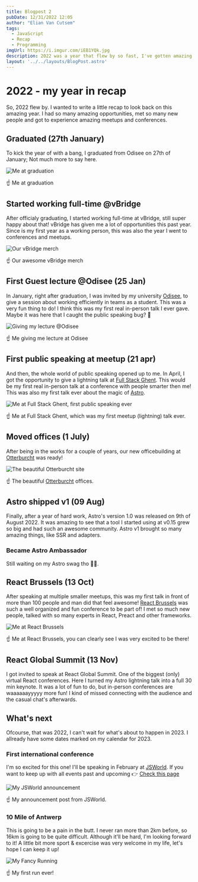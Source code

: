 ```yaml
---
title: Blogpost 2
pubDate: 12/31/2022 12:05
author: "Elian Van Cutsem"
tags:
  - JavaScript
  - Recap
  - Programming
imgUrl: https://i.imgur.com/iEB1YQk.jpg
description: 2022 was a year that flew by so fast, I've gotten amazing opportunities and a lot of lessons learned. In this post, I put them all in a list.
layout: '../../layouts/BlogPost.astro'
---
```


# 2022 - my year in recap

So, 2022 flew by. I wanted to write a little recap to look back on this amazing year. I had so many amazing opportunities, met so many new people and got to experience amazing meetups and conferences.

## Graduated (27th January)

To kick the year of with a bang, I graduated from Odisee on 27th of January; Not much more to say here.

![Me at graduation](<https://i.imgur.com/iEB1YQk.jpg>)

☝️ Me at graduation

## Started working full-time @vBridge

After officialy graduating, I started working full-time at vBridge, still super happy about that! vBridge has given me a lot of opportunities this past year. Since is my first year as a working person, this was also the year I went to conferences and meetups.

![Our vBridge merch](<https://i.imgur.com/i2RWI1F.jpg>)

☝️ Our awesome vBridge merch

## First Guest lecture @Odisee (25 Jan)

In January, right after graduation, I was invited by my university [Odisee](<https://www.odisee.be/en>), to give a session about working efficiently in teams as a student. This was a very fun thing to do! I think this was my first real in-person talk I ever gave. Maybe it was here that I caught the public speaking bug? 🐛

![Giving my lecture @Odisee](<https://i.imgur.com/yqHfWOA.jpg>)

☝️ Me giving me lecture at Odisee

## First public speaking at meetup (21 apr)

And then, the whole world of public speaking opened up to me. In April, I got the opportunity to give a lightning talk at [Full Stack Ghent](<https://fullstackbelgium.be/>). This would be my first real in-person talk at a conference with people smarter then me! This was also my first talk ever about the magic of [Astro](<https://www.astro.build>).

![Me at Full Stack Ghent, first public speaking ever](<https://i.imgur.com/5QP6RUe.jpg>)

☝️ Me at Full Stack Ghent, which was my first meetup (lightning) talk ever.

## Moved offices (1 July)

After being in the works for a couple of years, our new officebuilding at [Otterburcht](<https://www.otterburcht.eu>) was ready!

![The beautiful Otterburcht site](<https://i.imgur.com/OUxvOgj.jpg>)

☝️ The beautiful [Otterburcht](<https://www.otterburcht.eu>) offices.

## Astro shipped v1 (09 Aug)

Finally, after a year of hard work, Astro's version 1.0 was released on 9th of August 2022. It was amazing to see that a tool I started using at v0.15 grew so big and had such an awesome community. Astro v1 brought so many amazing things, like SSR and adapters.

### Became Astro Ambassador

Still waiting on my Astro swag tho 🤷‍♂️.

## React Brussels (13 Oct)

After speaking at multiple smaller meetups, this was my first talk in front of more than 100 people and man did that feel awesome! [React Brussels](<https://bejs.io>) was such a well organized and fun conference to be part of! I met so much new people, talked with so many experts in React, Preact and other frameworks.

![Me at React Brussels](<https://i.imgur.com/GVyOZ5r.jpg>)

☝️ Me at React Brussels, you can clearly see I was very excited to be there!

## React Global Summit (13 Nov)

I got invited to speak at React Global Summit. One of the biggest (only) virtual React conferences. Here I turned my Astro lightning talk into a full 30 min keynote. It was a lot of fun to do, but in-person conferences are waaaaaayyyyy more fun! I kind of missed connecting with the audience and the casual chat's afterwards.

## What's next

Ofcourse, that was 2022, I can't wait for what's about to happen in 2023. I allready have some dates marked on my calendar for 2023.

### First international conference

I'm so excited for this one! I'll be speaking in February at [JSWorld](<https://jsworldconference.com/>). If you want to keep up with all events past and upcoming 👉 [Check this page](<https://www.elian.codes/events>)

![My JSWorld announcement](<https://i.imgur.com/rhQy292.jpg>)

☝️ My announcement post from JSWorld.

### 10 Mile of Antwerp

This is going to be a pain in the butt. I never ran more than 2km before, so 16km is going to be quite difficult. Although it'll be hard, I'm looking forward to it! A little bit more sport & excercise was very welcome in my life, let's hope I can keep it up!

![My Fancy Running](<https://i.imgur.com/r8w22tA.jpg>)

☝ My first run ever!
